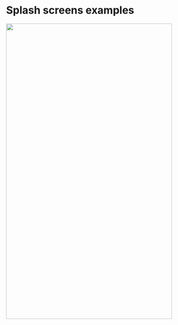 # Splash screens examples

<img src="https://github.com/agustinsivoplas/splash-examples/blob/master/record.gif" width="450" height="800">
